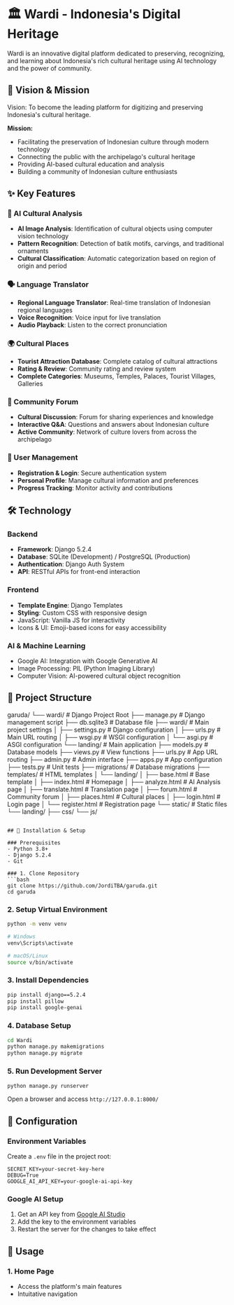 # 🏛️ Wardi - Indonesia's Digital Heritage

Wardi is an innovative digital platform dedicated to preserving, recognizing, and learning about Indonesia's rich cultural heritage using AI technology and the power of community.

## 🎯 Vision & Mission

Vision: To become the leading platform for digitizing and preserving Indonesia's cultural heritage.

**Mission:**
- Facilitating the preservation of Indonesian culture through modern technology
- Connecting the public with the archipelago's cultural heritage
- Providing AI-based cultural education and analysis
- Building a community of Indonesian culture enthusiasts

## ✨ Key Features

### 🤖 AI Cultural Analysis
- **AI Image Analysis**: Identification of cultural objects using computer vision technology
- **Pattern Recognition**: Detection of batik motifs, carvings, and traditional ornaments
- **Cultural Classification**: Automatic categorization based on region of origin and period

### 🗣️ Language Translator
- **Regional Language Translator**: Real-time translation of Indonesian regional languages
- **Voice Recognition**: Voice input for live translation
- **Audio Playback**: Listen to the correct pronunciation

### 🌍 Cultural Places
- **Tourist Attraction Database**: Complete catalog of cultural attractions
- **Rating & Review**: Community rating and review system
- **Complete Categories**: Museums, Temples, Palaces, Tourist Villages, Galleries

### 💬 Community Forum
- **Cultural Discussion**: Forum for sharing experiences and knowledge
- **Interactive Q&A**: Questions and answers about Indonesian culture
- **Active Community**: Network of culture lovers from across the archipelago

### 👤 User Management
- **Registration & Login**: Secure authentication system
- **Personal Profile**: Manage cultural information and preferences
- **Progress Tracking**: Monitor activity and contributions

## 🛠️ Technology

### Backend
- **Framework**: Django 5.2.4
- **Database**: SQLite (Development) / PostgreSQL (Production)
- **Authentication**: Django Auth System
- **API**: RESTful APIs for front-end interaction

### Frontend
- **Template Engine**: Django Templates
- **Styling**: Custom CSS with responsive design
- JavaScript: Vanilla JS for interactivity
- Icons & UI: Emoji-based icons for easy accessibility

### AI & Machine Learning
- Google AI: Integration with Google Generative AI
- Image Processing: PIL (Python Imaging Library)
- Computer Vision: AI-powered cultural object recognition

## 📂 Project Structure

garuda/
└── wardi/ # Django Project Root
├── manage.py # Django management script
├── db.sqlite3 # Database file
├── wardi/ # Main project settings
│ ├── settings.py # Django configuration
│ ├── urls.py # Main URL routing
│ ├── wsgi.py # WSGI configuration 
│ └── asgi.py # ASGI configuration 
└── landing/ # Main application 
├── models.py # Database models 
├── views.py # View functions 
├── urls.py # App URL routing 
├── admin.py # Admin interface 
├── apps.py # App configuration 
├── tests.py # Unit tests 
├── migrations/ # Database migrations 
├── templates/ # HTML templates 
│ └── landing/ 
│ ├── base.html # Base template 
│ ├── index.html # Homepage 
│ ├── analyze.html # AI Analysis page 
│ ├── translate.html # Translation page 
│ ├── forum.html # Community forum 
│ ├── places.html # Cultural places 
│ ├── login.html # Login page 
│ └── register.html # Registration page 
└── static/ # Static files 
└── landing/ 
├── css/ 
└── js/
```

## 🚀 Installation & Setup

### Prerequisites
- Python 3.8+
- Django 5.2.4
- Git

### 1. Clone Repository
```bash
git clone https://github.com/JordiTBA/garuda.git
cd garuda
```

### 2. Setup Virtual Environment
```bash
python -m venv venv

# Windows
venv\Scripts\activate

# macOS/Linux
source v/bin/activate
```

### 3. Install Dependencies
```bash
pip install django==5.2.4
pip install pillow
pip install google-genai
```

### 4. Database Setup
```bash
cd Wardi 
python manage.py makemigrations
python manage.py migrate
```

### 5. Run Development Server
```bash
python manage.py runserver
```

Open a browser and access `http://127.0.0.1:8000/`

## 🔧 Configuration

### Environment Variables
Create a `.env` file in the project root:
```env
SECRET_KEY=your-secret-key-here
DEBUG=True
GOOGLE_AI_API_KEY=your-google-ai-api-key
```

### Google AI Setup
1. Get an API key from [Google AI Studio](https://aistudio.google.com/apikey)
2. Add the key to the environment variables
3. Restart the server for the changes to take effect

## 📱 Usage

### 1. Home Page
- Access the platform's main features
- Intuitative navigation
